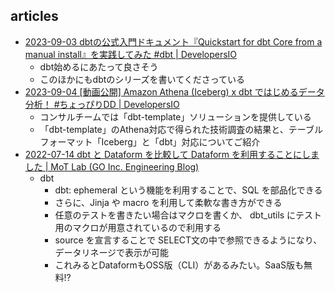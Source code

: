 
## articles

- [2023-09-03 dbtの公式入門ドキュメント『Quickstart for dbt Core from a manual install』を実践してみた #dbt | DevelopersIO](https://dev.classmethod.jp/articles/quickstart-for-dbt-core-from-a-manual-install/)
  - dbt始めるにあたって良さそう
  - このほかにもdbtのシリーズを書いてくださっている
- [2023-09-04 [動画公開] Amazon Athena (Iceberg) x dbt ではじめるデータ分析！ #ちょっぴりDD | DevelopersIO](https://dev.classmethod.jp/articles/20230727-amazon-athena-iceberg-x-dbt-cyopiri-dd/)
  - コンサルチームでは「dbt-template」ソリューションを提供している
  - 「dbt-template」のAthena対応で得られた技術調査の結果と、テーブルフォーマット「Iceberg」と「dbt」対応についてご紹介
- [2022-07-14 dbt と Dataform を比較して Dataform を利用することにしました | MoT Lab (GO Inc. Engineering Blog)](https://lab.mo-t.com/blog/dbt-vs-dataform)
  - dbt
    - dbt: ephemeral という機能を利用することで、SQL を部品化できる
    - さらに、Jinja や macro を利用して柔軟な書き方ができる
    - 任意のテストを書きたい場合はマクロを書くか、 dbt_utils にテスト用のマクロが用意されているので利用する
    - source を宣言することで SELECT文の中で参照できるようになり、データリネージで表示が可能
    - これみるとDataformもOSS版（CLI）があるみたい。SaaS版も無料!?